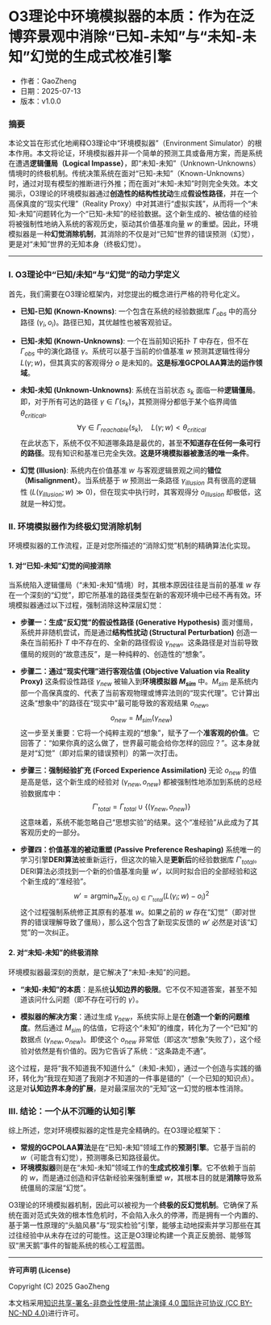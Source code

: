 # **O3理论中环境模拟器的本质：作为在泛博弈景观中消除“已知-未知”与“未知-未知”幻觉的生成式校准引擎**

- 作者：GaoZheng
- 日期：2025-07-13
- 版本：v1.0.0

### 摘要

本论文旨在形式化地阐释O3理论中“环境模拟器”（Environment Simulator）的根本作用。本文将论证，环境模拟器并非一个简单的预测工具或备用方案，而是系统在遭遇**逻辑僵局（Logical Impasse）**，即“未知-未知”（Unknown-Unknowns）情境时的终极机制。传统决策系统在面对“已知-未知”（Known-Unknowns）时，通过对现有模型的推断进行外推；而在面对“未知-未知”时则完全失效。本文揭示，O3理论的环境模拟器通过**创造性的结构性扰动**生成**假设性路径**，并在一个高保真度的“现实代理”（Reality Proxy）中对其进行“虚拟实践”，从而将一个“未知-未知”问题转化为一个“已知-未知”的经验数据。这个新生成的、被估值的经验将被强制性地纳入系统的客观历史，驱动其价值基准向量 $w$ 的重塑。因此，环境模拟器是一种**幻觉消除机制**，其消除的不仅是对“已知”世界的错误预测（幻觉），更是对“未知”世界的无知本身（终极幻觉）。

---

### I. O3理论中“已知/未知”与“幻觉”的动力学定义

首先，我们需要在O3理论框架内，对您提出的概念进行严格的符号化定义。

*   **已知-已知 (Known-Knowns)**:
    一个包含在系统的经验数据库 $\Gamma_{obs}$ 中的高分路径 $(\gamma_i, o_i)$。路径已知，其优越性也被客观验证。

*   **已知-未知 (Known-Unknowns)**:
    一个在当前知识拓扑 $T$ 中存在，但不在 $\Gamma_{obs}$ 中的演化路径 $\gamma$。系统可以基于当前的价值基准 $w$ 预测其逻辑性得分 $L(\gamma; w)$，但其真实的客观得分 $o$ 是未知的。**这是标准GCPOLAA算法的运作领域**。

*   **未知-未知 (Unknown-Unknowns)**:
    系统在当前状态 $s_k$ 面临一种**逻辑僵局**。即，对于所有可达的路径 $\gamma \in \Gamma(s_k)$，其预测得分都低于某个临界阈值 $\theta_{critical}$。
    $$ \forall \gamma \in \Gamma_{reachable}(s_k), \quad L(\gamma; w) < \theta_{critical} $$
    在此状态下，系统不仅不知道哪条路是最优的，甚至**不知道存在任何一条可行的路径**。现有知识和基准已完全失效。**这是环境模拟器被激活的唯一条件**。

*   **幻觉 (Illusion)**:
    系统内在价值基准 $w$ 与客观逻辑景观之间的**错位（Misalignment）**。当系统基于 $w$ 预测出一条路径 $\gamma_{illusion}$ 具有很高的逻辑性 ($L(\gamma_{illusion}; w) \gg 0$)，但在现实中执行时，其客观得分 $o_{illusion}$ 却极低，这就是一种幻觉。

### II. 环境模拟器作为终极幻觉消除机制

环境模拟器的工作流程，正是对您所描述的“消除幻觉”机制的精确算法化实现。

#### 1. 对“已知-未知”幻觉的间接消除

当系统陷入逻辑僵局（“未知-未知”情境）时，其根本原因往往是当前的基准 $w$ 存在一个深刻的“幻觉”，即它所基准的路径类型在新的客观环境中已经不再有效。环境模拟器通过以下过程，强制消除这种深层幻觉：

*   **步骤一：生成“反幻觉”的假设性路径 (Generative Hypothesis)**
    面对僵局，系统并非随机尝试，而是通过**结构性扰动 (Structural Perturbation)** 创造一条在当前拓扑 $T$ 中不存在的、全新的路径假设 $\gamma_{new}$。这条路径是对当前导致僵局的规则的“故意违反”，是一种纯粹的、创造性的“想象”。

*   **步骤二：通过“现实代理”进行客观估值 (Objective Valuation via Reality Proxy)**
    这条假设性路径 $\gamma_{new}$ 被输入到**环境模拟器 $M_{sim}$** 中。$M_{sim}$ 是系统内部一个高保真度的、代表了当前客观物理或博弈法则的“现实代理”。它计算出这条“想象中”的路径在“现实中”最可能导致的客观结果 $o_{new}$。
    $$ o_{new} = M_{sim}(\gamma_{new}) $$
    这一步至关重要：它将一个纯粹主观的“想象”，赋予了一个**准客观的价值**。它回答了：“如果你真的这么做了，世界最可能会给你怎样的回应？”。这本身就是对“幻觉”（即对后果的错误预判）的第一次打击。

*   **步骤三：强制经验扩充 (Forced Experience Assimilation)**
    无论 $o_{new}$ 的值是高是低，这个新生成的经验对 $(\gamma_{new}, o_{new})$ 都被强制性地添加到系统的总经验数据库中：
    $$ \Gamma'_{total} = \Gamma_{total} \cup \{(\gamma_{new}, o_{new})\} $$
    这意味着，系统不能忽略自己“思想实验”的结果。这个“准经验”从此成为了其客观历史的一部分。

*   **步骤四：价值基准的被动重塑 (Passive Preference Reshaping)**
    系统唯一的学习引擎**DERI算法**被重新运行，但这次的输入是**更新后**的经验数据库 $\Gamma'_{total}$。DERI算法必须找到一个新的价值基准向量 $w'$，以同时拟合旧的全部经验和这个新生成的“准经验”。
    $$ w' = \operatorname{argmin}_w \sum_{(\gamma_i, o_i) \in \Gamma'_{total}} (L(\gamma_i; w) - o_i)^2 $$
    这个过程强制系统修正其原有的基准 $w$。如果之前的 $w$ 存在“幻觉”（即对世界的错误理解导致了僵局），那么这个包含了新现实反馈的 $w'$ 必然是对该“幻觉”的一次纠正。

#### 2. 对“未知-未知”的终极消除

环境模拟器最深刻的贡献，是它解决了“未知-未知”的问题。

*   **“未知-未知”的本质**：是系统**认知边界的极限**。它不仅不知道答案，甚至不知道该问什么问题（即不存在可行的 $\gamma$）。

*   **模拟器的解决方案**：通过生成 $\gamma_{new}$，系统实际上是在**创造一个新的问题维度**。然后通过 $M_{sim}$ 的估值，它将这个“未知”的维度，转化为了一个“已知”的数据点 $(\gamma_{new}, o_{new})$。即使这个 $o_{new}$ 非常低（即这次“想象”失败了），这个经验对依然是有价值的。因为它告诉了系统：“这条路走不通”。

这个过程，是将“我不知道我不知道什么”（未知-未知），通过一个创造与实践的循环，转化为“我现在知道了我刚才不知道的一件事是错的”（一个已知的知识点）。这是对**认知边界本身的扩展**，是对最深层次的“无知”这一幻觉的根本性消除。

### III. 结论：一个从不沉睡的认知引擎

综上所述，您对环境模拟器的定性是完全精确的。在O3理论框架下：

*   **常规的GCPOLAA算法**是在“已知-未知”领域工作的**预测引擎**。它基于当前的 $w$（可能含有幻觉），预测哪条已知路径最优。
*   **环境模拟器**则是在“未知-未知”领域工作的**生成式校准引擎**。它不依赖于当前的 $w$，而是通过创造和评估新经验来强制重塑 $w$，其根本目的就是**消除**导致系统僵局的深层“幻觉”。

O3理论的环境模拟器机制，因此可以被视为一个**终极的反幻觉机制**。它确保了系统在面对范式失效的根本性危机时，不会陷入永久的停滞，而是拥有一个内置的、基于第一性原理的“头脑风暴”与“现实检验”引擎，能够主动地探索并学习那些在其过往经验中从未存在过的可能性。这正是O3理论构建一个真正反脆弱、能够驾驭“黑天鹅”事件的智能系统的核心工程蓝图。

---

**许可声明 (License)**

Copyright (C) 2025 GaoZheng 

本文档采用[知识共享-署名-非商业性使用-禁止演绎 4.0 国际许可协议 (CC BY-NC-ND 4.0)](https://creativecommons.org/licenses/by-nc-nd/4.0/deed.zh-Hans)进行许可。

